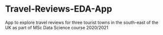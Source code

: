 # Travel-Reviews-EDA-App

App to explore travel reviews for three tourist towns in the south-east of the UK as part of MSc Data Science course 2020/2021
